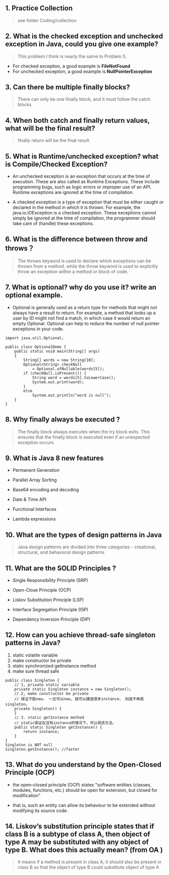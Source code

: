 ## 1. Practice Collection
> see folder Coding/collection
## 2. What is the checked exception and unchecked exception in Java, could you give one example?

> This problem I think is nearly the same to Problem 5.

- For checked exception, a good example is **FileNotFound**
- For unchecked exception, a good example is **NullPointerException**

## 3. Can there be multiple finally blocks? 
> There can only be one finally block, and it must follow the catch blocks.

## 4. When both catch and finally return values, what will be the final result?
> finally return will be the final result

## 5. What is Runtime/unchecked exception? what is Compile/Checked Exception?
- An unchecked exception is an exception that occurs at the time of execution. These are also called as Runtime Exceptions. These include programming bugs, such as logic errors or improper use of an API. Runtime exceptions are ignored at the time of compilation.

- A checked exception is a type of exception that must be either caught or declared in the method in which it is thrown. For example, the java.io.IOException is a checked exception. These exceptions cannot simply be ignored at the time of compilation, the programmer should take care of (handle) these exceptions.

## 6. What is the difference between throw and throws？
> The throws keyword is used to declare which exceptions can be thrown from a method, while the throw keyword is used to explicitly throw an exception within a method or block of code.



## 7. What is optional? why do you use it? write an optional example.

- Optional is generally used as a return type for methods that might not always have a result to return. For example, a method that looks up a user by ID might not find a match, in which case it would return an empty Optional. Optional can help to reduce the number of null pointer exceptions in your code.

```
import java.util.Optional;
 
public class OptionalDemo {
    public static void main(String[] args)
    {
        String[] words = new String[10];
        Optional<String> checkNull
            = Optional.ofNullable(words[5]);
        if (checkNull.isPresent()) {
            String word = words[5].toLowerCase();
            System.out.print(word);
        }
        else
            System.out.println("word is null");
    }
}
```


## 8. Why finally always be executed ?
> The finally block always executes when the try block exits. This ensures that the finally block is executed even if an unexpected exception occurs.


## 9. What is Java 8 new features 
- Permanent Generation

- Parallel Array Sorting
- Base64 encoding and decoding
- Date & Time API
- Functional Interfaces
- Lambda expressions

## 10. What are the types of design patterns in Java
> Java design patterns are divided into three categories - creational, structural, and behavioral design patterns

## 11. What are the SOLID Principles ?
- Single Responsibility Principle (SRP)

- Open-Close Principle (OCP)
- Liskov Substitution Principle (LSP)
- Interface Segregation Principle (ISP)
- Dependency Inversion Principle (DIP)


## 12. How can you achieve thread-safe singleton patterns in Java?

1. static volatile variable
2. make constructor be private
3. static synchronized getInstance method
4. make sure thread safe

```
public class Singleton {
    // 1, private static variable
    private static Singleton instance = new Singleton();
    // 2, make constructor be private
    // 保证不能new， 一旦可以new, 就可以建造很多instance， 则就不再是singleton。
    private Singleton() {
    }
    // 3. static getInstance method
    // static保证在没有instance的情况下，可以调该方法。
    public static Singleton getInstance() {
        return instance;
    }
}
Singleton is NOT null
Singleton.getInstance(); //faster
```


## 13. What do you understand by the Open-Closed Principle (OCP) 

- the open–closed principle (OCP) states "software entities (classes, modules, functions, etc.) should be open for extension, but closed for modification" 

- that is, such an entity can allow its behaviour to be extended without modifying its source code.

## 14. Liskov’s substitution principle states that if class B is a subtype of class A, then object of type A may be substituted with any object of type B. What does this actually mean? (from OA )

> It means if a method is present in class A, it should also be present in class B so that the object of type B could substitute object of type A
